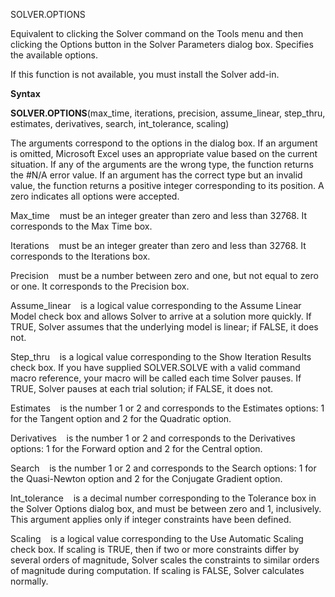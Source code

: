 SOLVER.OPTIONS

Equivalent to clicking the Solver command on the Tools menu and then
clicking the Options button in the Solver Parameters dialog box.
Specifies the available options.

If this function is not available, you must install the Solver add-in.

**Syntax**

**SOLVER.OPTIONS**(max\_time, iterations, precision, assume\_linear,
step\_thru, estimates, derivatives, search, int\_tolerance, scaling)

The arguments correspond to the options in the dialog box. If an
argument is omitted, Microsoft Excel uses an appropriate value based on
the current situation. If any of the arguments are the wrong type, the
function returns the \#N/A error value. If an argument has the correct
type but an invalid value, the function returns a positive integer
corresponding to its position. A zero indicates all options were
accepted.

Max\_time    must be an integer greater than zero and less than 32768.
It corresponds to the Max Time box.

Iterations    must be an integer greater than zero and less than 32768.
It corresponds to the Iterations box.

Precision    must be a number between zero and one, but not equal to
zero or one. It corresponds to the Precision box.

Assume\_linear    is a logical value corresponding to the Assume Linear
Model check box and allows Solver to arrive at a solution more quickly.
If TRUE, Solver assumes that the underlying model is linear; if FALSE,
it does not.

Step\_thru    is a logical value corresponding to the Show Iteration
Results check box. If you have supplied SOLVER.SOLVE with a valid
command macro reference, your macro will be called each time Solver
pauses. If TRUE, Solver pauses at each trial solution; if FALSE, it does
not.

Estimates    is the number 1 or 2 and corresponds to the Estimates
options: 1 for the Tangent option and 2 for the Quadratic option.

Derivatives    is the number 1 or 2 and corresponds to the Derivatives
options: 1 for the Forward option and 2 for the Central option.

Search    is the number 1 or 2 and corresponds to the Search options: 1
for the Quasi-Newton option and 2 for the Conjugate Gradient option.

Int\_tolerance    is a decimal number corresponding to the Tolerance box
in the Solver Options dialog box, and must be between zero and 1,
inclusively. This argument applies only if integer constraints have been
defined.

Scaling    is a logical value corresponding to the Use Automatic Scaling
check box. If scaling is TRUE, then if two or more constraints differ by
several orders of magnitude, Solver scales the constraints to similar
orders of magnitude during computation. If scaling is FALSE, Solver
calculates normally.


